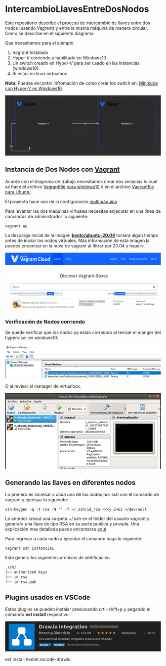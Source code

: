 # IntercambioLlavesEntreDosNodos

Este repositorio describe el proceso de intercambio de llaves entre dos nodos (usando Vagrant) y entre la misma máquina de manera circular. Como se describe en el siguiente diagrama.

Que necesitamos para el ejemplo:

1) Vagrant Instalado
1) Hyper-V corriendo y habilitado en Windows10
1) Un switch creado en Hyper-V para ser usado en las instancias (windows10).
1) Si estas en linux virtualbox

**Nota**: Puedes encontar infromación de como crear los switch en: [Minikube con Hyper-V en Windows10](https://medium.com/@alejandroleon09/minikube-con-hyper-v-en-windows10-2f3fae956c3b)

![Diagrama Despliegue](media/despliegueDiagrama.png)

## Instancia de Dos Nodos con [Vagrant](https://www.vagrantup.com/)

Acorde con el diagrama de trabajo necesitamos crear dos instacias lo cual se hace el archivo [Vagrantfile para windows10](v_windows/Vagrantfile) ó en el archivo [Vagrantfile para Ubuntu](v_ubuntu/Vagrantfile) 

El proyecto hace uso de la configuración [multimáquina](https://www.vagrantup.com/docs/multi-machine)

Para levantar las dos máquinas virtuales necesitas enjecutar en una linea de comandos de administrador lo siguiente:

```shell
vagrant up
```

La descarga inicial de la imagen [**bento/ubuntu-20.04**](https://app.vagrantup.com/boxes/search?provider=hyperv&q=20.04&sort=downloads&utf8=%E2%9C%93) tomará algún tiempo antes de iniciar los nodos virtuales. Más información de esta imagen la puedes encontrar en la nuve de vagrant al filtrar por 20.04 y hyperv.

![SearchBox](media/VagranUbuntu2004_hyperv.png)

### Verificación de Nodos corriendo

Se puede verificar que los nodos ya estan corriendo al revisar el manger del hypervisor en windows10.

![Intancias Corriendo](media/vagrantNodesRunning.png)

O al revisar el manager de virtualbox.

![Administrador VirtualBox](media/VirtualBoxManager.png)

## Generando las llaves en diferentes nodos

Lo primero es incresar a cada uno de los nodos por ssh con el comando de vagrant y ejectuar lo siguiente:

```ssh
ssh-keygen -q -t rsa -N '' -f ~/.ssh/id_rsa <<<y 2>&1 >/dev/null
```

Lo anterior creará una carpeta ~/.ssh en el folder del usuario vagrant y generaŕa una llave de tipo RSA
en su parte publica y privada. Una explicación mas detallada puede encontarse [aquí](https://stackoverflow.com/questions/43235179/how-to-execute-ssh-keygen-without-prompt/45031320)

Para ingresar a cada nodo a ejecutar el comando haga lo siguiente:

```shell
vagrant ssh instancia1
```

Esto genera los siguientes archivos de idetificación

```shell
.ssh/
├── authorized_keys
├── id_rsa
└── id_rsa.pub
```







## Plugins usados en VSCode

Estos plugins se pueden instalar presionando crtl+shift+p y pegando el comando **ext install** respectivo.

[![Drawio Integration](media/drawio_integration.png)](https://marketplace.visualstudio.com/items?itemName=hediet.vscode-drawio)

ext install hediet.vscode-drawio

